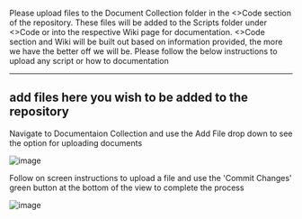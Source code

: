 Please upload files to the Document Collection folder in the <>Code section of the repository. These files will be added to the Scripts folder under <>Code or into the respective Wiki page for documentation. <>Code section and Wiki will be built out based on information provided, the more we have the better off we will be. Please follow the below instructions to upload any script or how to documentation

-------------------------------------------------------------------------------------------------------------------------------------------------------------------------

## add files here you wish to be added to the repository

Navigate to Documentaion Collection and use the Add File drop down to see the option for uploading documents  

![image](https://user-images.githubusercontent.com/104641514/166310362-db95f9a8-aeb9-4919-8c7f-16f471b81d24.png)

Follow on screen instructions to upload a file and use the 'Commit Changes' green button at the bottom of the view to complete the process

![image](https://user-images.githubusercontent.com/104641514/166310676-c74d8526-ff5b-4441-8d1e-c9787908088a.png)


